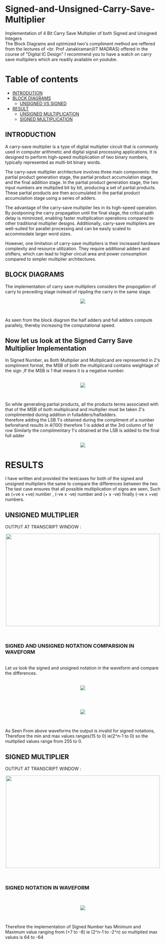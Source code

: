 # Signed-and-Unsigned-Carry-Save-Multiplier
Implementation of 4 Bit Carry Save Multiplier of both Signed and Unsigned Integers <br>
The Block Diagrams and optimized two's compliment method are reffered from the lectures of <br.
Prof Janakiraman(IIT MADRAS) offered in the course of "Digital IC Design"
I recommend you to have a watch on carry save multipliers which are readily available on youtube.


Table of contents
=================

<!--ts-->
   * [INTRODUTION](https://github.com/Chetan-G-Gokhale/Signed-and-Unsigned-Carry-Save-Multiplier#introduction)
   * [BLOCK DIAGRAMS](https://github.com/Chetan-G-Gokhale/Signed-and-Unsigned-Carry-Save-Multiplier#block-diagrams)
       * [UNSIGNED VS SIGNED ](https://github.com/Chetan-G-Gokhale/Signed-and-Unsigned-Carry-Save-Multiplier#now-let-us-look-at-the-signed-carry-save-multiplier-implementation)
   * [RESULT](https://github.com/Chetan-G-Gokhale/Signed-and-Unsigned-Carry-Save-Multiplier#results)
     * [UNSIGNED MULTIPLICATION](https://github.com/Chetan-G-Gokhale/Signed-and-Unsigned-Carry-Save-Multiplier#unsigned-multiplier)
     * [SIGNED MULTIPLICATION](https://github.com/Chetan-G-Gokhale/Signed-and-Unsigned-Carry-Save-Multiplier#signed-and-unsigned-notation-comparsion-in-waveform)
 <!--te-->


 ## INTRODUCTION

 A carry-save multiplier is a type of digital multiplier circuit that is commonly used in computer arithmetic and digital signal processing applications. It is designed to perform high-speed multiplication of two binary numbers, typically represented as multi-bit binary words.

 The carry-save multiplier architecture involves three main components: the partial product generation stage, the partial product accumulation stage, and the final addition stage. In the partial product generation stage, the two input numbers are multiplied bit by bit, producing a set of partial products. These partial products are then accumulated in the partial product accumulation stage using a series of adders. 

The advantage of the carry-save multiplier lies in its high-speed operation. By postponing the carry propagation until the final stage, the critical path delay is minimized, enabling faster multiplication operations compared to other traditional multiplier designs. Additionally, carry-save multipliers are well-suited for parallel processing and can be easily scaled to accommodate larger word sizes.

However, one limitation of carry-save multipliers is their increased hardware complexity and resource utilization. They require additional adders and shifters, which can lead to higher circuit area and power consumption compared to simpler multiplier architectures. 

## BLOCK DIAGRAMS

The implementation of carry save multipliers considers the propogation of carry to preceding stage instead of rippling the carry in the same stage.
<br>

<p align="center">
  <img src="https://github.com/Chetan-G-Gokhale/Signed-and-Unsigned-Carry-Save-Multiplier/assets/126239004/79d0e421-637d-4810-9391-18646d44559d">
</p>


<br>

As seen from the block diagrsm the half adders and full adders compute parallely, thereby increasing the computational speed. <br>


## Now let us look at the Signed Carry Save Multiplier Implementation

In Signed Number, as Both Multiplier and Multiplicand are represented in 2's sompliment format, the MSB of both the multiplicand contains weightage 
of the sign ,If the MSB is 1 that means it is a negative number. <br>
<br>

<p align="center">
  <img src="https://github.com/Chetan-G-Gokhale/Signed-and-Unsigned-Carry-Save-Multiplier/assets/126239004/1d4d380d-9edf-4da0-b80a-73145e73f078">
</p>


<br>

So while generating partial products, all the products terms associated with that of the MSB of both multiplicand and multiplier must be taken 2's complimented 
during addition in fulladders/halfadders.
<br>
therefore adding the LSB 1's obtained during the compliment of a number beforehand results in 4(100) therefore 1 is added at the 3rd column of 1st row 
Similarly the complimentary 1's obtained at the LSB is added to the final full adder 
<br>

<p align="center">
  <img src="https://github.com/Chetan-G-Gokhale/Signed-and-Unsigned-Carry-Save-Multiplier/assets/126239004/73cf7a36-024a-4020-a4d8-99958c406674">
</p>



# RESULTS

I have written and provided the testcases for both of the signed and unsigned multipliers the same to compare the differences between the two
The tast case ensures that all possible multiplication of signs are seen, Such as (+ve x +ve) number , (-ve x -ve) number and (+ x -ve) finally
(-ve x +ve) numbers. <br>

## UNSIGNED MULTIPLIER 


OUTPUT AT TRANSCRIPT WINDOW :
<br>
<p align="center">
  <img src="https://github.com/Chetan-G-Gokhale/Signed-and-Unsigned-Carry-Save-Multiplier/assets/126239004/4ed13718-0522-4c09-accd-c5c54e9c229f"width=500 height=300>
</p>
<br>

### SIGNED AND UNSIGNED NOTATION COMPARSION IN WAVEFORM
<br>
Let us look the signed and unsigned notation in the waveform and compare the differences.

   <br>
<br>
<p align="center">
  <img src="https://github.com/Chetan-G-Gokhale/Signed-and-Unsigned-Carry-Save-Multiplier/assets/126239004/451e6bde-224e-49ea-99f0-9faebfa7e7ff">
</p>
<br>
<br>

<p align="center">
  <img src="https://github.com/Chetan-G-Gokhale/Signed-and-Unsigned-Carry-Save-Multiplier/assets/126239004/edc9ffdc-6054-4870-8010-81315c37a5aa">
</p>
<br>
  
As Seen From above waveforms the output is invalid for signed notations, Therefore the min and max values ranges(15 to 0) ie(2^n-1 to 0) so the multiplied values range from 255 to 0.
<br>



## SIGNED MULTIPLIER


OUTPUT AT TRANSCRIPT WINDOW :
<br>
<p align="center">
  <img src="https://github.com/Chetan-G-Gokhale/Signed-and-Unsigned-Carry-Save-Multiplier/assets/126239004/d69065c5-11b1-424a-9bc2-4653de930ff6"width=500 
    height= 300>
</p>
<br>

### SIGNED NOTATION IN WAVEFORM

<br>
<p align="center">
  <img src="https://github.com/Chetan-G-Gokhale/Signed-and-Unsigned-Carry-Save-Multiplier/assets/126239004/7054abae-29bd-4788-830d-7d3504f38241">
</p>

<br>

Therefore the implementation of Signed Number has Minimum and Maximum value ranging from (+7 to -8) ie (2^n-1 to -2^n) so multiplied max values is 64 to -64

